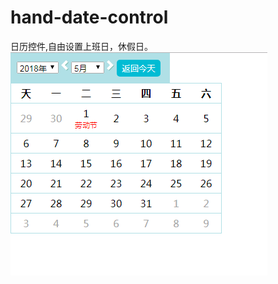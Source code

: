 # hand-date-control
日历控件,自由设置上班日，休假日。
![Alt text](https://github.com/liuhong-summer/hand-date-control/blob/master/test-example/images/QQ%E6%88%AA%E5%9B%BE20180511172758.png)

